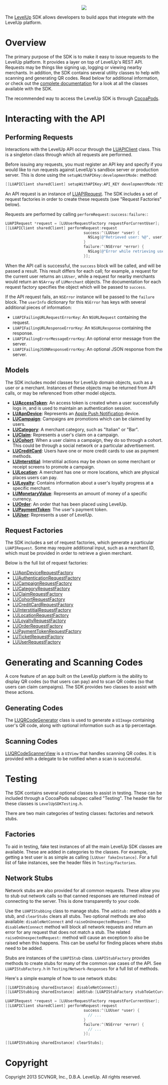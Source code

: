 <p align="center">
  <img src="https://levelup-assets.s3.amazonaws.com/images/email/email_logo.png" />
</p>

The [LevelUp](https://www.thelevelup.com) SDK allows developers to build apps that integrate with the LevelUp platform.

# Overview

The primary purpose of the SDK is to make it easy to issue requests to the LevelUp platform. It provides a layer on top of LevelUp's REST API. Requests may be things like signing up, logging or viewing nearby merchants. In addition, the SDK contains several utility classes to help with scanning and generating QR codes. Read below for additional information, or check out the [complete documentation](http://thelevelup.github.io/levelup-ios-sdk/) for a look at all the classes available with the SDK.

The recommended way to access the LevelUp SDK is through [CocoaPods](http://cocoapods.org/).

# Interacting with the API

## Performing Requests

Interactions with the LevelUp API occur through the [LUAPIClient](http://thelevelup.github.io/levelup-ios-sdk/Classes/LUAPIClient.html) class. This is a singleton class through which all requests are performed.

Before issuing any requests, you must register an API key and specify if you would like to run requests against LevelUp's sandbox server or production server. This is done using the `setupWithAPIKey:developmentMode:` method:

```objective-c
[[LUAPIClient sharedClient] setupWithAPIKey:API_KEY developmentMode:YES];
```

An API request is an instance of [LUAPIRequest](http://thelevelup.github.io/levelup-ios-sdk/Classes/LUAPIRequest.html). The SDK includes a set of request factories in order to create these requests (see "Request Factories" below).

Requests are performed by calling `performRequest:success:failure:`:

```objective-c
LUAPIRequest *request = [LUUserRequestFactory requestForCurrentUser];
[[LUAPIClient sharedClient] performRequest:request
                                   success:^(LUUser *user) {
                                     NSLog(@"Retrieved user: %@", user);
                                   }
                                   failure:^(NSError *error) {
                                     NSLog(@"Error while retrieving user: %@");
                                   }];
```

When the API call is successful, the `success` block will be called, and will be passed a result. This result differs for each call; for example, a request for the current user returns an `LUUser`, while a request for nearby merchants would return an `NSArray` of `LUMerchant` objects. The documentation for each request factory specifies the object which will be passed to `success`.

If the API request fails, an `NSError` instance will be passed to the `failure` block. The `userInfo` dictionary for this `NSError` has keys with several additional pieces of information:

- `LUAPIFailingURLRequestErrorKey`: An `NSURLRequest` containing the request.
- `LUAPIFailingURLResponseErrorKey`: An `NSURLResponse` containing the response.
- `LUAPIFailingErrorMessageErrorKey`: An optional error message from the server.
- `LUAPIFailingJSONResponseErrorKey`: An optional JSON response from the server.

## Models

The SDK includes model classes for LevelUp domain objects, such as a user or a merchant. Instances of these objects may be returned from API calls, or may be referenced from other model objects.

* **[LUAccessToken](http://thelevelup.github.io/levelup-sdk-ios/Classes/LUAccessToken.html)**: An access token is created when a user successfully logs in, and is used to maintain an authentication session.
* **[LUApnDevice](http://thelevelup.github.io/levelup-sdk-ios/Classes/LUApnDevice.html)**: Represents an [Apple Push Notification](http://developer.apple.com/library/mac/#documentation/NetworkingInternet/Conceptual/RemoteNotificationsPG/ApplePushService/ApplePushService.html) device.
* **[LUCampaign](http://thelevelup.github.io/levelup-sdk-ios/Classes/LUCampaign.html)**: Campaigns are promotions which can be claimed by users.
* **[LUCategory](http://thelevelup.github.io/levelup-sdk-ios/Classes/LUCategory.html)**: A merchant category, such as "Italian" or "Bar".
* **[LUClaim](http://thelevelup.github.io/levelup-sdk-ios/Classes/LUClaim.html)**: Represents a user's claim on a campaign.
* **[LUCohort](http://thelevelup.github.io/levelup-sdk-ios/Classes/LUCohort.html)**: When a user claims a campaign, they do so through a cohort. This could be through a social network or a particular advertisement.
* **[LUCreditCard](http://thelevelup.github.io/levelup-sdk-ios/Classes/LUCreditCard.html)**: Users have one or more credit cards to use as payment methods.
* **[LUInterstitial](http://thelevelup.github.io/levelup-sdk-ios/Classes/LUInterstitial.html)**: Interstitial actions may be shown on some merchant or receipt screens to promote a campaign.
* **[LULocation](http://thelevelup.github.io/levelup-sdk-ios/Classes/LULocation.html)**: A merchant has one or more locations, which are physical places users can pay.
* **[LULoyalty](http://thelevelup.github.io/levelup-sdk-ios/Classes/LULoyalty.html)**: Contains information about a user's loyalty progress at a specific merchant.
* **[LUMonetaryValue](http://thelevelup.github.io/levelup-sdk-ios/Classes/LUMonetaryValue.html)**: Represents an amount of money of a specific currency.
* **[LUOrder](http://thelevelup.github.io/levelup-sdk-ios/Classes/LUOrder.html)**: An order that has been placed using LevelUp.
* **[LUPaymentToken](http://thelevelup.github.io/levelup-sdk-ios/Classes/LUPaymentToken.html)**: The user's payment token.
* **[LUUser](http://thelevelup.github.io/levelup-sdk-ios/Classes/LUUser.html)**: Represents a user of LevelUp.

## Request Factories

The SDK includes a set of request factories, which generate a particular `LUAPIRequest`. Some may require additional input, such as a merchant ID, which must be provided in order to retrieve a given merchant.

Below is the full list of request factories:

* [LUApnDeviceRequestFactory](http://thelevelup.github.io/levelup-sdk-ios/Classes/LUApnDeviceRequestFactory.html)
* [LUAuthenticationRequestFactory](http://thelevelup.github.io/levelup-sdk-ios/Classes/LUAuthenticationRequestFactory.html)
* [LUCampaignRequestFactory](http://thelevelup.github.io/levelup-sdk-ios/Classes/LUCampaignRequestFactory.html)
* [LUCategoryRequestFactory](http://thelevelup.github.io/levelup-sdk-ios/Classes/LUCategoryRequestFactory.html)
* [LUClaimRequestFactory](http://thelevelup.github.io/levelup-sdk-ios/Classes/LUClaimRequestFactory.html)
* [LUCohortRequestFactory](http://thelevelup.github.io/levelup-sdk-ios/Classes/LUCohortRequestFactory.html)
* [LUCreditCardRequestFactory](http://thelevelup.github.io/levelup-sdk-ios/Classes/LUCreditCardRequestFactory.html)
* [LUInterstitialRequestFactory](http://thelevelup.github.io/levelup-sdk-ios/Classes/LUInterstitialRequestFactory.html)
* [LULocationRequestFactory](http://thelevelup.github.io/levelup-sdk-ios/Classes/LULocationRequestFactory.html)
* [LULoyaltyRequestFactory](http://thelevelup.github.io/levelup-sdk-ios/Classes/LULoyaltyRequestFactory.html)
* [LUOrderRequestFactory](http://thelevelup.github.io/levelup-sdk-ios/Classes/LUOrderRequestFactory.html)
* [LUPaymentTokenRequestFactory](http://thelevelup.github.io/levelup-sdk-ios/Classes/LUPaymentTokenRequestFactory.html)
* [LUTicketRequestFactory](http://thelevelup.github.io/levelup-sdk-ios/Classes/LUTicketRequestFactory.html)
* [LUUserRequestFactory](http://thelevelup.github.io/levelup-sdk-ios/Classes/LUUserRequestFactory.html)

# Generating and Scanning Codes

A core feature of an app built on the LevelUp platform is the ability to display QR codes (so that users can pay) and to scan QR codes (so that users can claim campaigns). The SDK provides two classes to assist with these actions.

## Generating Codes

The [LUQRCodeGenerator](http://thelevelup.github.io/levelup-ios-sdk/Classes/LUQRCodeGenerator.html) class is used to generate a `UIImage` containing user's QR code, along with optional information such as a tip percentage.

## Scanning Codes

[LUQRCodeScannerView](http://thelevelup.github.io/levelup-ios-sdk/Classes/LUQRCodeScannerView.html) is a `UIView` that handles scanning QR codes. It is provided with a delegate to be notified when a scan is successful.

# Testing

The SDK contains several optional classes to assist in testing. These can be included through a CocoaPods subspec called "Testing". The header file for these classes is `LevelUpSDKTesting.h`.

There are two main categories of testing classes: factories and network stubs.

## Factories

To aid in testing, fake test instances of all the main LevelUp SDK classes are available. These are added in categories to the classes. For example, getting a test user is as simple as calling `[LUUser fakeInstance]`. For a full list of fake instances, see the header files in `Testing/Factories`.

## Network Stubs

Network stubs are also provided for all common requests. These allow you to stub out network calls so that canned responses are returned instead of connecting to the server. This is done transparently to your code.

Use the `LUAPIStubbing` class to manage stubs. The `addStub:` method adds a stub, and `clearStubs` clears all stubs. Two optional methods are also available: `disableNetConnect` and `raiseOnUnexpectedRequest:`. The `disableNetConnect` method will block all network requests and return an error for any request that does not match a stub. The related `raiseOnUnexpectedRequest:` method will cause an exception to also be raised when this happens. This can be useful for finding places where stubs need to be added.

Stubs are instances of the `LUAPIStub` class. `LUAPIStubFactory` provides methods to create stubs for many of the common use cases of the API. See `LUAPIStubFactory.h` in `Testing/Network-Responses` for a full list of methods.

Here's a simple example of how to use network stubs:

```objective-c
[[LUAPIStubbing sharedInstance] disableNetConnect];
[[LUAPIStubbing sharedInstance] addStub:[LUAPIStubFactory stubToGetCurrentUser]];

LUAPIRequest *request = [LUUserRequestFactory requestForCurrentUser];
[[LUAPIClient sharedClient] performRequest:request
                                   success:^(LUUser *user) {
                                     // ...
                                   }
                                   failure:^(NSError *error) {
                                     // ...
                                   }];

[[LUAPIStubbing sharedInstance] clearStubs];
```

# Copyright

Copyright 2013 SCVNGR, Inc., D.B.A. LevelUp. All rights reserved.
